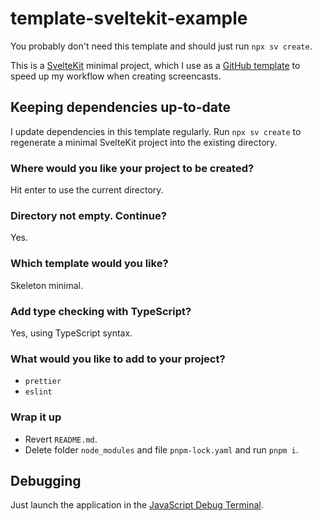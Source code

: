 # template-sveltekit-example

You probably don't need this template and should just run `npx sv create`.

This is a [SvelteKit](https://kit.svelte.dev/) minimal project, which I use as a [GitHub template](https://docs.github.com/en/repositories/creating-and-managing-repositories/creating-a-repository-from-a-template) to speed up my workflow when creating screencasts.

## Keeping dependencies up-to-date

I update dependencies in this template regularly. Run `npx sv create` to regenerate a minimal SvelteKit project into the existing directory.

### Where would you like your project to be created?

Hit enter to use the current directory.

### Directory not empty. Continue?

Yes.

### Which template would you like?

Skeleton minimal.

### Add type checking with TypeScript?

Yes, using TypeScript syntax.

### What would you like to add to your project?

- `prettier`
- `eslint`

### Wrap it up

- Revert `README.md`.
- Delete folder `node_modules` and file `pnpm-lock.yaml` and run `pnpm i`.

## Debugging

Just launch the application in the [JavaScript Debug Terminal](https://code.visualstudio.com/docs/editor/debugging#_launch-javascript-debug-terminal).
